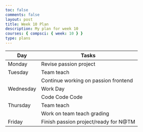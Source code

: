 ```yaml
---
toc: false
comments: false
layout: post
title: Week 10 Plan
description: My plan for week 10
courses: { compsci: { week: 10 } }
type: plans
---
```


| Day       | Tasks                                 |
| --------- | ------------------------------------- |
| Monday    | Revise passion project                |
| Tuesday   | Team teach                            |
|           | Continue working on passion frontend  |
| Wednesday | Work Day                              |
|           | Code Code Code                        |
| Thursday  | Team teach                            |
|           | Work on team teach grading            |
| Friday    | Finish passion project/ready for N@TM |
